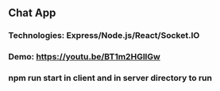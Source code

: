 ## Chat App 

### Technologies: Express/Node.js/React/Socket.IO

### Demo: https://youtu.be/BT1m2HGllGw

### npm run start in client and in server directory to run
